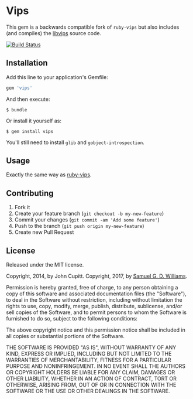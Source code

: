 # Vips

This gem is a backwards compatible fork of `ruby-vips` but also includes (and compiles) the [libvips] source code.

[![Build Status](https://secure.travis-ci.org/ioquatix/vips.svg)](http://travis-ci.org/ioquatix/vips)

[libvips]: https://jcupitt.github.io/libvips

## Installation

Add this line to your application's Gemfile:

```ruby
gem 'vips'
```

And then execute:

	$ bundle

Or install it yourself as:

	$ gem install vips

You'll still need to install `glib` and `gobject-introspection`.

## Usage

Exactly the same way as [ruby-vips].

[ruby-vips]: https://github.com/jcupitt/ruby-vips

## Contributing

1. Fork it
2. Create your feature branch (`git checkout -b my-new-feature`)
3. Commit your changes (`git commit -am 'Add some feature'`)
4. Push to the branch (`git push origin my-new-feature`)
5. Create new Pull Request

## License

Released under the MIT license.

Copyright, 2014, by John Cupitt. 
Copyright, 2017, by [Samuel G. D. Williams](http://www.codeotaku.com/samuel-williams).

Permission is hereby granted, free of charge, to any person obtaining a copy
of this software and associated documentation files (the "Software"), to deal
in the Software without restriction, including without limitation the rights
to use, copy, modify, merge, publish, distribute, sublicense, and/or sell
copies of the Software, and to permit persons to whom the Software is
furnished to do so, subject to the following conditions:

The above copyright notice and this permission notice shall be included in
all copies or substantial portions of the Software.

THE SOFTWARE IS PROVIDED "AS IS", WITHOUT WARRANTY OF ANY KIND, EXPRESS OR
IMPLIED, INCLUDING BUT NOT LIMITED TO THE WARRANTIES OF MERCHANTABILITY,
FITNESS FOR A PARTICULAR PURPOSE AND NONINFRINGEMENT. IN NO EVENT SHALL THE
AUTHORS OR COPYRIGHT HOLDERS BE LIABLE FOR ANY CLAIM, DAMAGES OR OTHER
LIABILITY, WHETHER IN AN ACTION OF CONTRACT, TORT OR OTHERWISE, ARISING FROM,
OUT OF OR IN CONNECTION WITH THE SOFTWARE OR THE USE OR OTHER DEALINGS IN
THE SOFTWARE.
